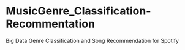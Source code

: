 # MusicGenre_Classification-Recommentation
Big Data Genre Classification and Song Recommendation for Spotify
